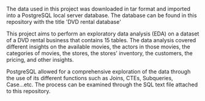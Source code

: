   The data used in this project was downloaded in tar format and imported into a PostgreSQL local server database. The database can be found in this repository with the title 'DVD rental database'

  This project aims to perform an exploratory data analysis (EDA) on a dataset of a DVD rental business that contains 15 tables. The data analysis covered different insights on the available movies, the actors in those movies, the categories of movies, the stores,  the stores' inventory, the customers, the pricing, and other insights. 

PostgreSQL allowed for a comprehensive exploration of the data through the use of its different functions such as Joins, CTEs, Subqueries, Case...etc. The process can be examined through the SQL text file attached to this repository.
